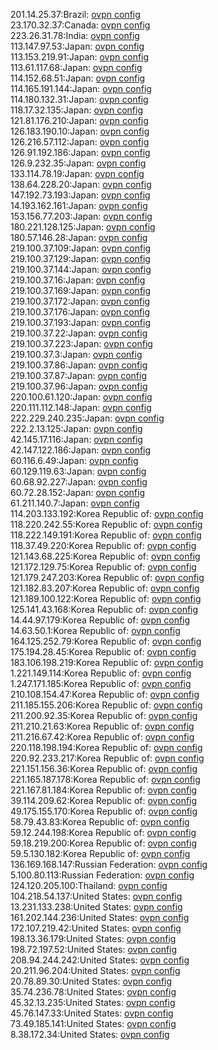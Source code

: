 201.14.25.37:Brazil: [ovpn config](vpn/201_14_25_37.ovpn)  
23.170.32.37:Canada: [ovpn config](vpn/23_170_32_37.ovpn)  
223.26.31.78:India: [ovpn config](vpn/223_26_31_78.ovpn)  
113.147.97.53:Japan: [ovpn config](vpn/113_147_97_53.ovpn)  
113.153.219.91:Japan: [ovpn config](vpn/113_153_219_91.ovpn)  
113.61.117.68:Japan: [ovpn config](vpn/113_61_117_68.ovpn)  
114.152.68.51:Japan: [ovpn config](vpn/114_152_68_51.ovpn)  
114.165.191.144:Japan: [ovpn config](vpn/114_165_191_144.ovpn)  
114.180.132.31:Japan: [ovpn config](vpn/114_180_132_31.ovpn)  
118.17.32.135:Japan: [ovpn config](vpn/118_17_32_135.ovpn)  
121.81.176.210:Japan: [ovpn config](vpn/121_81_176_210.ovpn)  
126.183.190.10:Japan: [ovpn config](vpn/126_183_190_10.ovpn)  
126.216.57.112:Japan: [ovpn config](vpn/126_216_57_112.ovpn)  
126.91.192.186:Japan: [ovpn config](vpn/126_91_192_186.ovpn)  
126.9.232.35:Japan: [ovpn config](vpn/126_9_232_35.ovpn)  
133.114.78.19:Japan: [ovpn config](vpn/133_114_78_19.ovpn)  
138.64.228.20:Japan: [ovpn config](vpn/138_64_228_20.ovpn)  
147.192.73.193:Japan: [ovpn config](vpn/147_192_73_193.ovpn)  
14.193.162.161:Japan: [ovpn config](vpn/14_193_162_161.ovpn)  
153.156.77.203:Japan: [ovpn config](vpn/153_156_77_203.ovpn)  
180.221.128.125:Japan: [ovpn config](vpn/180_221_128_125.ovpn)  
180.57.146.28:Japan: [ovpn config](vpn/180_57_146_28.ovpn)  
219.100.37.109:Japan: [ovpn config](vpn/219_100_37_109.ovpn)  
219.100.37.129:Japan: [ovpn config](vpn/219_100_37_129.ovpn)  
219.100.37.144:Japan: [ovpn config](vpn/219_100_37_144.ovpn)  
219.100.37.16:Japan: [ovpn config](vpn/219_100_37_16.ovpn)  
219.100.37.169:Japan: [ovpn config](vpn/219_100_37_169.ovpn)  
219.100.37.172:Japan: [ovpn config](vpn/219_100_37_172.ovpn)  
219.100.37.176:Japan: [ovpn config](vpn/219_100_37_176.ovpn)  
219.100.37.193:Japan: [ovpn config](vpn/219_100_37_193.ovpn)  
219.100.37.22:Japan: [ovpn config](vpn/219_100_37_22.ovpn)  
219.100.37.223:Japan: [ovpn config](vpn/219_100_37_223.ovpn)  
219.100.37.3:Japan: [ovpn config](vpn/219_100_37_3.ovpn)  
219.100.37.86:Japan: [ovpn config](vpn/219_100_37_86.ovpn)  
219.100.37.87:Japan: [ovpn config](vpn/219_100_37_87.ovpn)  
219.100.37.96:Japan: [ovpn config](vpn/219_100_37_96.ovpn)  
220.100.61.120:Japan: [ovpn config](vpn/220_100_61_120.ovpn)  
220.111.112.148:Japan: [ovpn config](vpn/220_111_112_148.ovpn)  
222.229.240.235:Japan: [ovpn config](vpn/222_229_240_235.ovpn)  
222.2.13.125:Japan: [ovpn config](vpn/222_2_13_125.ovpn)  
42.145.17.116:Japan: [ovpn config](vpn/42_145_17_116.ovpn)  
42.147.122.186:Japan: [ovpn config](vpn/42_147_122_186.ovpn)  
60.116.6.49:Japan: [ovpn config](vpn/60_116_6_49.ovpn)  
60.129.119.63:Japan: [ovpn config](vpn/60_129_119_63.ovpn)  
60.68.92.227:Japan: [ovpn config](vpn/60_68_92_227.ovpn)  
60.72.28.152:Japan: [ovpn config](vpn/60_72_28_152.ovpn)  
61.211.140.7:Japan: [ovpn config](vpn/61_211_140_7.ovpn)  
114.203.133.192:Korea Republic of: [ovpn config](vpn/114_203_133_192.ovpn)  
118.220.242.55:Korea Republic of: [ovpn config](vpn/118_220_242_55.ovpn)  
118.222.149.191:Korea Republic of: [ovpn config](vpn/118_222_149_191.ovpn)  
118.37.49.220:Korea Republic of: [ovpn config](vpn/118_37_49_220.ovpn)  
121.143.68.225:Korea Republic of: [ovpn config](vpn/121_143_68_225.ovpn)  
121.172.129.75:Korea Republic of: [ovpn config](vpn/121_172_129_75.ovpn)  
121.179.247.203:Korea Republic of: [ovpn config](vpn/121_179_247_203.ovpn)  
121.182.83.207:Korea Republic of: [ovpn config](vpn/121_182_83_207.ovpn)  
121.189.100.122:Korea Republic of: [ovpn config](vpn/121_189_100_122.ovpn)  
125.141.43.168:Korea Republic of: [ovpn config](vpn/125_141_43_168.ovpn)  
14.44.97.179:Korea Republic of: [ovpn config](vpn/14_44_97_179.ovpn)  
14.63.50.1:Korea Republic of: [ovpn config](vpn/14_63_50_1.ovpn)  
164.125.252.79:Korea Republic of: [ovpn config](vpn/164_125_252_79.ovpn)  
175.194.28.45:Korea Republic of: [ovpn config](vpn/175_194_28_45.ovpn)  
183.106.198.219:Korea Republic of: [ovpn config](vpn/183_106_198_219.ovpn)  
1.221.149.114:Korea Republic of: [ovpn config](vpn/1_221_149_114.ovpn)  
1.247.171.185:Korea Republic of: [ovpn config](vpn/1_247_171_185.ovpn)  
210.108.154.47:Korea Republic of: [ovpn config](vpn/210_108_154_47.ovpn)  
211.185.155.206:Korea Republic of: [ovpn config](vpn/211_185_155_206.ovpn)  
211.200.92.35:Korea Republic of: [ovpn config](vpn/211_200_92_35.ovpn)  
211.210.21.63:Korea Republic of: [ovpn config](vpn/211_210_21_63.ovpn)  
211.216.67.42:Korea Republic of: [ovpn config](vpn/211_216_67_42.ovpn)  
220.118.198.194:Korea Republic of: [ovpn config](vpn/220_118_198_194.ovpn)  
220.92.233.217:Korea Republic of: [ovpn config](vpn/220_92_233_217.ovpn)  
221.151.156.36:Korea Republic of: [ovpn config](vpn/221_151_156_36.ovpn)  
221.165.187.178:Korea Republic of: [ovpn config](vpn/221_165_187_178.ovpn)  
221.167.81.184:Korea Republic of: [ovpn config](vpn/221_167_81_184.ovpn)  
39.114.209.62:Korea Republic of: [ovpn config](vpn/39_114_209_62.ovpn)  
49.175.155.170:Korea Republic of: [ovpn config](vpn/49_175_155_170.ovpn)  
58.79.43.83:Korea Republic of: [ovpn config](vpn/58_79_43_83.ovpn)  
59.12.244.198:Korea Republic of: [ovpn config](vpn/59_12_244_198.ovpn)  
59.18.219.200:Korea Republic of: [ovpn config](vpn/59_18_219_200.ovpn)  
59.5.130.182:Korea Republic of: [ovpn config](vpn/59_5_130_182.ovpn)  
136.169.168.147:Russian Federation: [ovpn config](vpn/136_169_168_147.ovpn)  
5.100.80.113:Russian Federation: [ovpn config](vpn/5_100_80_113.ovpn)  
124.120.205.100:Thailand: [ovpn config](vpn/124_120_205_100.ovpn)  
104.218.54.137:United States: [ovpn config](vpn/104_218_54_137.ovpn)  
13.231.133.238:United States: [ovpn config](vpn/13_231_133_238.ovpn)  
161.202.144.236:United States: [ovpn config](vpn/161_202_144_236.ovpn)  
172.107.219.42:United States: [ovpn config](vpn/172_107_219_42.ovpn)  
198.13.36.179:United States: [ovpn config](vpn/198_13_36_179.ovpn)  
198.72.197.52:United States: [ovpn config](vpn/198_72_197_52.ovpn)  
208.94.244.242:United States: [ovpn config](vpn/208_94_244_242.ovpn)  
20.211.96.204:United States: [ovpn config](vpn/20_211_96_204.ovpn)  
20.78.89.30:United States: [ovpn config](vpn/20_78_89_30.ovpn)  
35.74.236.78:United States: [ovpn config](vpn/35_74_236_78.ovpn)  
45.32.13.235:United States: [ovpn config](vpn/45_32_13_235.ovpn)  
45.76.147.33:United States: [ovpn config](vpn/45_76_147_33.ovpn)  
73.49.185.141:United States: [ovpn config](vpn/73_49_185_141.ovpn)  
8.38.172.34:United States: [ovpn config](vpn/8_38_172_34.ovpn)  
